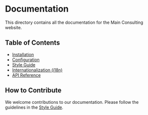# Documentation

This directory contains all the documentation for the Main Consulting website.

## Table of Contents

- [Installation](./installation.md)
- [Configuration](./configuration.md)
- [Style Guide](./style-guide.md)
- [Internationalization (i18n)](./i18n-guide.md)
- [API Reference](./api-reference.md)

## How to Contribute

We welcome contributions to our documentation. Please follow the guidelines in the [Style Guide](./style-guide.md).
